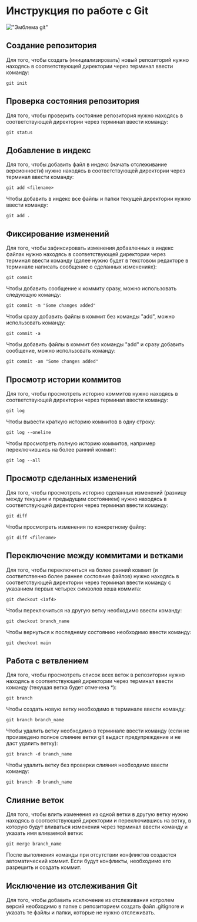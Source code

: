 # **Инструкция по работе с Git**

!["Эмблема git"](git.png)

## Создание репозитория

Для того, чтобы создать (инициализировать) новый репозиторий нужно находясь в соответствующей директории через терминал ввести команду:

    git init

## Проверка состояния репозитория

Для того, чтобы проверить состояние репозитория нужно находясь в соответствующей директории через терминал ввести команду:

    git status

## Добавление в индекс 

Для того, чтобы добавить файл в индекс (начать отслеживание версионности) нужно находясь в соответствующей директории через терминал ввести команду:

    git add <filename>

Чтобы добавить в индекс все файлы и папки текущей директории нужно ввести команду:

    git add .

## Фиксирование изменений 

Для того, чтобы зафиксировать изменения добавленных в индекс файлах нужно находясь в соответствующей директории через терминал ввести команду (далее нужно будет в текстовом редакторе в терминале написать сообщение о сделанных изменениях):

    git commit

Чтобы добавить сообщение к коммиту сразу, можно использовать следующую команду:

    git commit -m "Some changes added"

Чтобы сразу добавить файлы в коммит без команды "add", можно использовать команду:

    git commit -a

Чтобы  добавить файлы в коммит без команды "add" и сразу добавить сообщение, можно использовать команду:

    git commit -am "Some changes added"


## Просмотр истории коммитов

Для того, чтобы просмотреть историю коммитов нужно находясь в соответствующей директории через терминал ввести команду:

    git log

Чтобы вывести краткую историю коммитов в одну строку:

    git log --oneline

Чтобы просмотреть полную историю коммитов, например переключившись на более ранний коммит:

    git log --all

## Просмотр сделанных изменений

Для того, чтобы просмотреть историю сделанных изменений (разницу между текущим и предыдущим состоянием) нужно находясь в соответствующей директории через терминал ввести команду:

    git diff

Чтобы просмотреть изменения по конкретному файлу:

    git diff <filename>

## Переключение между коммитами и ветками

Для того, чтобы переключиться на более ранний коммит (и соответственно более раннее состояние файлов) нужно находясь в соответствующей директории через терминал ввести команду с указанием первых четырех символов хеша коммита:

    git checkout <1af4>

Чтобы переключиться на другую ветку необходимо ввести команду:

    git checkout branch_name

Чтобы вернуться к последнему состоянию необходимо ввести команду:

    git checkout main

## Работа с ветвлением

Для того, чтобы просмотреть список всех веток в репозитории нужно находясь в соответствующей директории через терминал ввести команду (текущая ветка будет отмечена *):

    git branch

Чтобы создать новую ветку необходимо в терминале ввести команду:

    git branch branch_name

Чтобы удалить  ветку необходимо в терминале ввести команду (если не произведено полное слияние ветки git выдаст предупреждение и не даст удалить ветку):

    git branch -d branch_name

Чтобы удалить ветку без проверки слияния необходимо ввести команду:

    git branch -D branch_name

## Слияние веток

Для того, чтобы влить изменения из одной ветки в другую ветку нужно находясь в соответствующей директории и переключившись на ветку, в которую будут вливаться изменения через терминал ввести команду и указать имя вливаемой ветки:

    git merge branch_name

После выполнения команды при отсутствии конфликтов создастся автоматический коммит. Если будут конфликты, необходимо его разрешить и создать коммит.


## Исключение из отслеживания Git

Для того, чтобы добавить исключение из отслеживания котролем версий необходимо в папке с репозиторием создать файл .gitignore и указать те файлы и папки, которые не нужно отслеживать.

